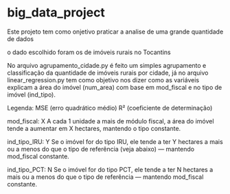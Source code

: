 # big_data_project

Este projeto tem como onjetivo praticar a analise de uma grande quantidade de dados

o dado escolhido foram os de imóveis rurais no Tocantins

No arquivo agrupamento_cidade.py é feito um simples agrupamento e classificação da quantidade de imóveis rurais por cidade, já no arquivo linear_regression.py tem como objetivo nos dizer como as variáveis explicam a área do imóvel (num_area) com base em mod_fiscal e no tipo de imóvel (ind_tipo).

Legenda:
MSE (erro quadrático médio)
R² (coeficiente de determinação)

mod_fiscal: X
A cada 1 unidade a mais de módulo fiscal, a área do imóvel tende a aumentar em X hectares, mantendo o tipo constante.

ind_tipo_IRU: Y
Se o imóvel for do tipo IRU, ele tende a ter Y hectares a mais ou a menos do que o tipo de referência (veja abaixo) — mantendo mod_fiscal constante.

ind_tipo_PCT: N
Se o imóvel for do tipo PCT, ele tende a ter N hectares a mais ou a menos do que o tipo de referência — mantendo mod_fiscal constante.

